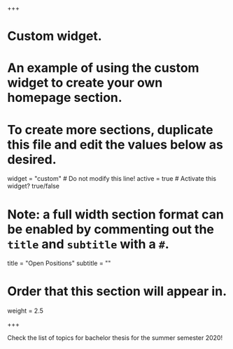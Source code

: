 +++
# Custom widget.
# An example of using the custom widget to create your own homepage section.
# To create more sections, duplicate this file and edit the values below as desired.
widget = "custom"  # Do not modify this line!
active = true  # Activate this widget? true/false

# Note: a full width section format can be enabled by commenting out the `title` and `subtitle` with a `#`.
title = "Open Positions"
subtitle = ""

# Order that this section will appear in.
weight = 2.5

+++

Check the list of topics for bachelor thesis for the summer semester 2020!

